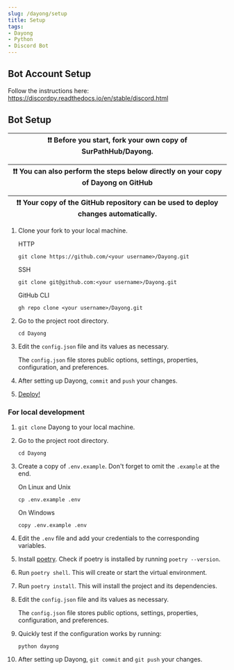 ```yaml
---
slug: /dayong/setup
title: Setup
tags:
- Dayong
- Python
- Discord Bot
---
```


## Bot Account Setup

Follow the instructions here: https://discordpy.readthedocs.io/en/stable/discord.html

## Bot Setup

| ❗❗ Before you start, fork your own copy of SurPathHub/Dayong. |
|-----------------------------------------|

| ❗❗ You can also perform the steps below directly on your copy of Dayong on GitHub |
|-----------------------------------------|

| ❗❗ Your copy of the GitHub repository can be used to deploy changes automatically.|
|-----------------------------------------|

1. Clone your fork to your local machine.

   HTTP
    ```
    git clone https://github.com/<your username>/Dayong.git
    ```

   SSH
    ```
    git clone git@github.com:<your username>/Dayong.git
    ```

   GitHub CLI
    ```
    gh repo clone <your username>/Dayong.git
    ```

2. Go to the project root directory.

    ```
    cd Dayong
    ```

3. Edit the `config.json` file and its values as necessary.

   The `config.json` file stores public options, settings, properties, configuration, and preferences.

4. After setting up Dayong, `commit` and `push` your changes.

5. [Deploy!](../README.md#deployment)

### For local development

1. `git clone` Dayong to your local machine.

2. Go to the project root directory.

    ```
    cd Dayong
    ```

3. Create a copy of `.env.example`. Don't forget to omit the `.example` at the end.

   On Linux and Unix
    ```
    cp .env.example .env
    ```

   On Windows
    ```
    copy .env.example .env
    ```

4. Edit the `.env` file and add your credentials to the corresponding variables.

5. Install [poetry](https://github.com/python-poetry/poetry#installation). Check if poetry is installed by running `poetry --version`.

6. Run `poetry shell`. This will create or start the virtual environment.

7. Run `poetry install`. This will install the project and its dependencies.

8. Edit the `config.json` file and its values as necessary.

   The `config.json` file stores public options, settings, properties, configuration, and preferences.

9. Quickly test if the configuration works by running:

    ```
    python dayong
    ```

10. After setting up Dayong, `git commit` and `git push` your changes.